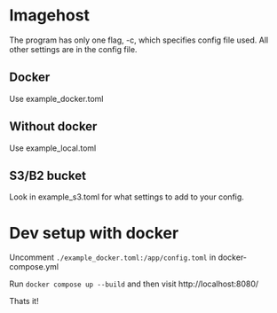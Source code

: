 # Imagehost

The program has only one flag, -c, which specifies config file used. All other settings are in the config file.

## Docker

Use example_docker.toml

## Without docker

Use example_local.toml

## S3/B2 bucket

Look in example_s3.toml for what settings to add to your config.

# Dev setup with docker

Uncomment ``./example_docker.toml:/app/config.toml`` in docker-compose.yml

Run ``docker compose up --build`` and then visit http://localhost:8080/

Thats it!